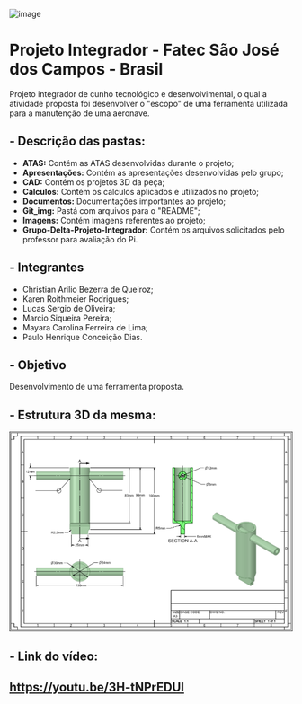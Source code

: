![image](https://github.com/lucaskkergg/proj_int_1_sem_2020_grupo_d_manut/blob/master/Git_img/%C3%ADndicesadfasdf.png)

# Projeto Integrador - Fatec São José dos Campos - Brasil

Projeto integrador de cunho tecnológico e desenvolvimental, o qual a atividade proposta foi desenvolver o "escopo" de uma ferramenta utilizada para a manutenção de uma aeronave.

## - Descrição das pastas:
* __ATAS:__ Contém as ATAS desenvolvidas durante o projeto;
* __Apresentações:__ Contém as apresentações desenvolvidas pelo grupo;
* __CAD:__ Contém os projetos 3D da peça;
* __Calculos:__ Contém os calculos aplicados e utilizados no projeto;
* __Documentos:__ Documentações importantes ao projeto;
* __Git_img:__ Pastá com arquivos para o "README";
* __Imagens:__ Contém imagens referentes ao projeto;
* __Grupo-Delta-Projeto-Integrador:__ Contém os arquivos solicitados pelo professor para avaliação do Pi.


## - Integrantes
* Christian Arilio Bezerra de Queiroz;
* Karen Roithmeier Rodrigues;
* Lucas Sergio de Oliveira;
* Marcio Siqueira Pereira;
* Mayara Carolina Ferreira de Lima;
* Paulo Henrique Conceição Dias.

## - Objetivo

Desenvolvimento de uma ferramenta proposta.

## - Estrutura 3D da mesma:

![image](https://github.com/lucaskkergg/proj_int_1_sem_2020_grupo_d_manut/blob/master/Git_img/Imagem1twert.png)


 ## - Link do vídeo:
 
 https://youtu.be/3H-tNPrEDUI
 ---------------------------------------------------------------------------------------------------------
